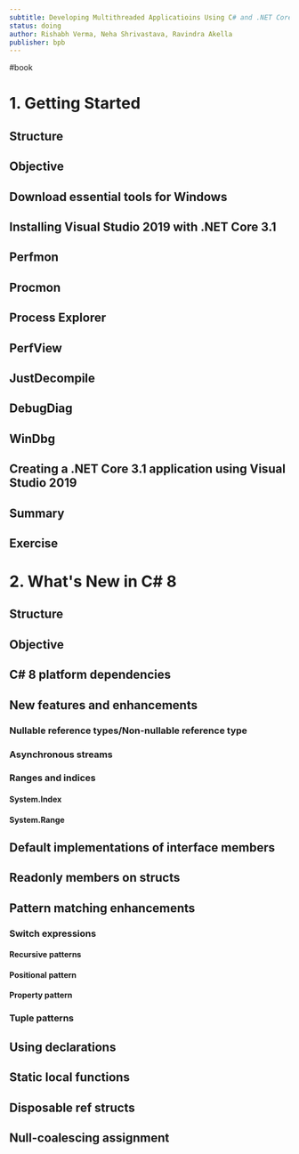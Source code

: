 ```yaml
---
subtitle: Developing Multithreaded Applicatioins Using C# and .NET Core 3.1 from Scratch
status: doing
author: Rishabh Verma, Neha Shrivastava, Ravindra Akella
publisher: bpb
---
```

#book 
# 1. Getting Started

## Structure

## Objective

## Download essential tools for Windows

## Installing Visual Studio 2019 with .NET Core 3.1

## Perfmon

## Procmon

## Process Explorer

## PerfView

## JustDecompile

## DebugDiag

## WinDbg

## Creating a .NET Core 3.1 application using Visual Studio 2019

## Summary

## Exercise

# 2. What's New in C# 8

## Structure

## Objective

## C# 8 platform dependencies

## New features and enhancements

### Nullable reference types/Non-nullable reference type

### Asynchronous streams

### Ranges and indices

#### System.Index

#### System.Range

## Default implementations of interface members

## Readonly members on structs

## Pattern matching enhancements

### Switch expressions

#### Recursive patterns

#### Positional pattern

#### Property pattern

### Tuple patterns

## Using declarations

## Static local functions

## Disposable ref structs

## Null-coalescing assignment

